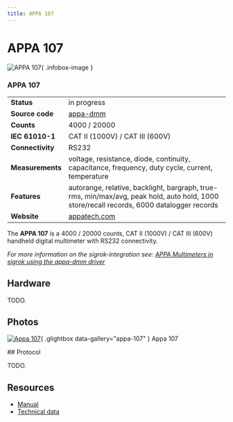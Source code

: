 ```yaml
---
title: APPA 107
---
```


# APPA 107

<div class="infobox" markdown>

![APPA 107](./img/Appa_107.png){ .infobox-image }

### APPA 107

| | |
|---|---|
| **Status** | in progress |
| **Source code** | [appa-dmm](https://github.com/OpenTraceLab/OpenTraceCapture/tree/main/src/hardware/appa-dmm) |
| **Counts** | 4000 / 20000 |
| **IEC 61010-1** | CAT II (1000V) / CAT III (600V) |
| **Connectivity** | RS232 |
| **Measurements** | voltage, resistance, diode, continuity, capacitance, frequency, duty cycle, current, temperature |
| **Features** | autorange, relative, backlight, bargraph, true-rms, min/max/avg, peak hold, auto hold, 1000 store/recall records, 6000 datalogger records |
| **Website** | [appatech.com](http://www.appatech.com/appa_product_spe.php?pdid=20051219042803105267) |

</div>

The **APPA 107** is a 4000 / 20000 counts, CAT II (1000V) / CAT III (600V) handheld digital multimeter with RS232 connectivity.

*For more information on the sigrok-integration see: [APPA Multimeters in sigrok using the appa-dmm driver](https://sigrok.org/wiki/APPA_Multimeters)*

## Hardware

TODO.

## Photos

<div class="photo-grid" markdown>

[![Appa 107](./img/Appa_107.png)](./img/Appa_107.png "Appa 107"){ .glightbox data-gallery="appa-107" }
<span class="caption">Appa 107</span>

</div>
## Protocol

TODO.

## Resources
- [Manual](http://www.appatech.com/upload/download/file11349831248683.pdf)
- [Technical data](http://www.appatech.com/upload/product/techdata113498164713325.pdf)

